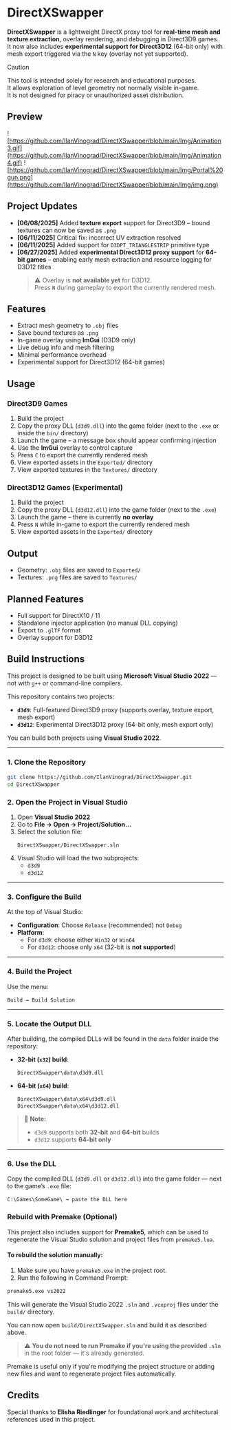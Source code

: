 # DirectXSwapper

**DirectXSwapper** is a lightweight DirectX proxy tool for **real-time mesh and texture extraction**, overlay rendering, and debugging in Direct3D9 games.  
It now also includes **experimental support for Direct3D12** (64-bit only) with mesh export triggered via the `N` key (overlay not yet supported).


> [!Caution]
>  This tool is intended solely for research and educational purposes.  
>  It allows exploration of level geometry not normally visible in-game.  
>  It is not designed for piracy or unauthorized asset distribution.  


## Preview

![https://github.com/IlanVinograd/DirectXSwapper/blob/main/Img/Animation3.gif](https://github.com/IlanVinograd/DirectXSwapper/blob/main/Img/Animation4.gif)
![https://github.com/IlanVinograd/DirectXSwapper/blob/main/Img/Portal%20gun.png](https://github.com/IlanVinograd/DirectXSwapper/blob/main/Img/img.png)

## Project Updates

-  **[06/08/2025]** Added **texture export** support for Direct3D9 – bound textures can now be saved as `.png`
-  **[06/11/2025]** Critical fix: incorrect UV extraction resolved
-  **[06/11/2025]** Added support for `D3DPT_TRIANGLESTRIP` primitive type
-  **[06/27/2025]** Added **experimental Direct3D12 proxy support** for **64-bit games** – enabling early mesh extraction and resource logging for D3D12 titles
   > ⚠️ Overlay is **not available yet** for D3D12.  
   > Press **`N`** during gameplay to export the currently rendered mesh.
  
## Features

- Extract mesh geometry to `.obj` files  
- Save bound textures as `.png`  
- In-game overlay using **ImGui** (D3D9 only)  
- Live debug info and mesh filtering  
- Minimal performance overhead  
- Experimental support for Direct3D12 (64-bit games)

## Usage

### Direct3D9 Games

1. Build the project
2. Copy the proxy DLL (`d3d9.dll`) into the game folder (next to the `.exe` or inside the `bin/` directory)
3. Launch the game – a message box should appear confirming injection
4. Use the **ImGui** overlay to control capture
5. Press `C` to export the currently rendered mesh
6. View exported assets in the `Exported/` directory
7. View exported textures in the `Textures/` directory

### Direct3D12 Games (Experimental)

1. Build the project
2. Copy the proxy DLL (`d3d12.dll`) into the game folder (next to the `.exe`)
3. Launch the game – there is currently **no overlay**
4. Press `N` while in-game to export the currently rendered mesh
5. View exported assets in the `Exported/` directory

## Output

- Geometry: `.obj` files are saved to `Exported/`
- Textures: `.png` files are saved to `Textures/`

## Planned Features

- Full support for DirectX10 / 11
- Standalone injector application (no manual DLL copying)
- Export to `.glTF` format
- Overlay support for D3D12

## Build Instructions

This project is designed to be built using **Microsoft Visual Studio 2022** — not with `g++` or command-line compilers.

This repository contains two projects:

- **`d3d9`**: Full-featured Direct3D9 proxy (supports overlay, texture export, mesh export)  
- **`d3d12`**: Experimental Direct3D12 proxy (64-bit only, mesh export only)  

You can build both projects using **Visual Studio 2022**.

---

### 1. Clone the Repository

```bash
git clone https://github.com/IlanVinograd/DirectXSwapper.git
cd DirectXSwapper
```

### 2. Open the Project in Visual Studio

1. Open **Visual Studio 2022**  
2. Go to **File → Open → Project/Solution...**  
3. Select the solution file:  
   ```
   DirectXSwapper/DirectXSwapper.sln
   ```
4. Visual Studio will load the two subprojects:
   - `d3d9`
   - `d3d12`


---

### 3. Configure the Build

At the top of Visual Studio:

- **Configuration**: Choose `Release` (recommended) not `Debug`
- **Platform**:
  - For `d3d9`: choose either `Win32` or `Win64`
  - For `d3d12`: choose only `x64` (32-bit is **not supported**)

---

### 4. Build the Project

Use the menu:

```
Build → Build Solution
```

---

### 5. Locate the Output DLL

After building, the compiled DLLs will be found in the `data` folder inside the repository:

- **32-bit (`x32`) build**:
  ```
  DirectXSwapper\data\d3d9.dll
  ```

- **64-bit (`x64`) build**:
  ```
  DirectXSwapper\data\x64\d3d9.dll
  DirectXSwapper\data\x64\d3d12.dll
  ```

> 📝 **Note:**
> - `d3d9` supports both **32-bit** and **64-bit** builds  
> - `d3d12` supports **64-bit only**

---

### 6. Use the DLL

Copy the compiled DLL (`d3d9.dll` or `d3d12.dll`) into the game folder — next to the game’s `.exe` file:

```text
C:\Games\SomeGame\ → paste the DLL here
```

### Rebuild with Premake (Optional)

This project also includes support for **Premake5**, which can be used to regenerate the Visual Studio solution and project files from `premake5.lua`.

#### To rebuild the solution manually:

1. Make sure you have `premake5.exe` in the project root.
2. Run the following in Command Prompt:

```bash
premake5.exe vs2022
```

This will generate the Visual Studio 2022 `.sln` and `.vcxproj` files under the `build/` directory.

You can now open `build/DirectXSwapper.sln` and build it as described above.

> ⚠️ **You do not need to run Premake if you're using the provided `.sln`** in the root folder — it's already generated.

Premake is useful only if you're modifying the project structure or adding new files and want to regenerate project files automatically.

## Credits

Special thanks to **Elisha Riedlinger** for foundational work and architectural references used in this project.
